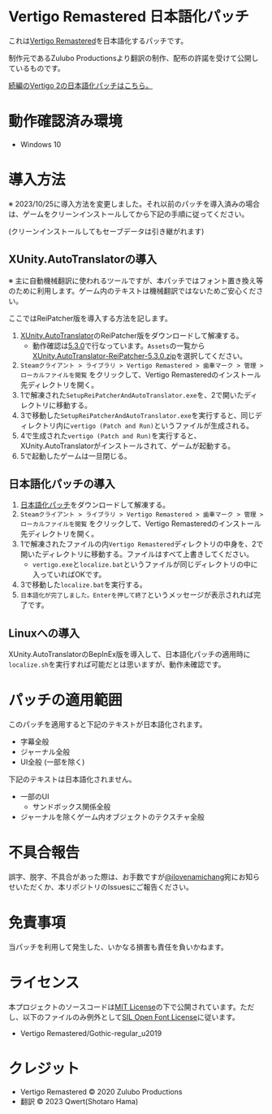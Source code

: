 # Vertigo Remastered 日本語化パッチ

これは[Vertigo Remastered](https://store.steampowered.com/app/1318090/Vertigo_Remastered/)を日本語化するパッチです。

制作元であるZulubo Productionsより翻訳の制作、配布の許諾を受けて公開しているものです。

[続編のVertigo 2の日本語化パッチはこちら。](https://github.com/izayoi256/vertigo-2-ja)

# 動作確認済み環境

- Windows 10

# 導入方法

※ 2023/10/25に導入方法を変更しました。それ以前のパッチを導入済みの場合は、ゲームをクリーンインストールしてから下記の手順に従ってください。

(クリーンインストールしてもセーブデータは引き継がれます)

## XUnity.AutoTranslatorの導入

※ 主に自動機械翻訳に使われるツールですが、本パッチではフォント置き換え等のために利用します。ゲーム内のテキストは機械翻訳ではないためご安心ください。

ここではReiPatcher版を導入する方法を記します。

1. [XUnity.AutoTranslator](https://github.com/bbepis/XUnity.AutoTranslator/releases)のReiPatcher版をダウンロードして解凍する。
    - 動作確認は[5.3.0](https://github.com/bbepis/XUnity.AutoTranslator/releases/tag/v5.3.0)で行なっています。`Assets`の一覧から[XUnity.AutoTranslator-ReiPatcher-5.3.0.zip](https://github.com/bbepis/XUnity.AutoTranslator/releases/download/v5.3.0/XUnity.AutoTranslator-ReiPatcher-5.3.0.zip)を選択してください。
2. `Steamクライアント > ライブラリ > Vertigo Remastered > 歯車マーク > 管理 > ローカルファイルを閲覧` をクリックして、Vertigo Remasteredのインストール先ディレクトリを開く。
3. 1で解凍された`SetupReiPatcherAndAutoTranslator.exe`を、2で開いたディレクトリに移動する。
4. 3で移動した`SetupReiPatcherAndAutoTranslator.exe`を実行すると、同じディレクトリ内に`vertigo (Patch and Run)`というファイルが生成される。
5. 4で生成された`vertigo (Patch and Run)`を実行すると、XUnity.AutoTranslatorがインストールされて、ゲームが起動する。
6. 5で起動したゲームは一旦閉じる。

## 日本語化パッチの導入

1. [日本語化パッチ](https://github.com/izayoi256/vertigo-remastered-ja/archive/refs/heads/master.zip)をダウンロードして解凍する。
2. `Steamクライアント > ライブラリ > Vertigo Remastered > 歯車マーク > 管理 > ローカルファイルを閲覧` をクリックして、Vertigo Remasteredのインストール先ディレクトリを開く。
3. 1で解凍されたファイルの内`Vertigo Remastered`ディレクトリの中身を、2で開いたディレクトリに移動する。ファイルはすべて上書きしてください。
    - `vertigo.exe`と`localize.bat`というファイルが同じディレクトリの中に入っていればOKです。
4. 3で移動した`localize.bat`を実行する。
5. `日本語化が完了しました。Enterを押して終了`というメッセージが表示されれば完了です。

## Linuxへの導入

XUnity.AutoTranslatorのBepInEx版を導入して、日本語化パッチの適用時に`localize.sh`を実行すれば可能だとは思いますが、動作未確認です。

# パッチの適用範囲

このパッチを適用すると下記のテキストが日本語化されます。

- 字幕全般
- ジャーナル全般
- UI全般 (一部を除く)

下記のテキストは日本語化されません。

- 一部のUI
  - サンドボックス関係全般
- ジャーナルを除くゲーム内オブジェクトのテクスチャ全般

# 不具合報告

誤字、脱字、不具合があった際は、お手数ですが[@ilovenamichang](https://twitter.com/ilovenamichang)宛にお知らせいただくか、本リポジトリのIssuesにご報告ください。

# 免責事項

当パッチを利用して発生した、いかなる損害も責任を負いかねます。

# ライセンス

本プロジェクトのソースコードは[MIT License](./LICENSE.txt)の下で公開されています。ただし、以下のファイルのみ例外として[SIL Open Font License](./OFL.txt)に従います。

- Vertigo Remastered/Gothic-regular_u2019

# クレジット

- Vertigo Remastered © 2020 Zulubo Productions 
- 翻訳 © 2023 Qwert(Shotaro Hama) 
